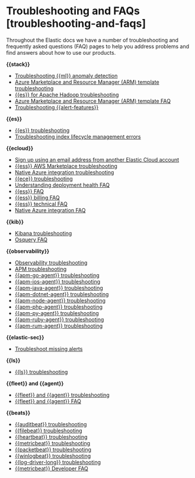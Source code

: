 # Troubleshooting and FAQs [troubleshooting-and-faqs]

Throughout the Elastic docs we have a number of troubleshooting and frequently asked questions (FAQ) pages to help you address problems and find answers about how to use our products.

**{{stack}}**

* [Troubleshooting {{ml}} anomaly detection](../../../explore-analyze/machine-learning/anomaly-detection/ml-ad-troubleshooting.md)
* [Azure Marketplace and Resource Manager (ARM) template troubleshooting](https://www.elastic.co/guide/en/elastic-stack-deploy/current/azure-arm-template-troubleshooting.html)
* [{{es}} for Apache Hadoop troubleshooting](../../../troubleshoot/elasticsearch/elasticsearch-hadoop/elasticsearch-for-apache-hadoop.md)
* [Azure Marketplace and Resource Manager (ARM) template FAQ](https://www.elastic.co/guide/en/elastic-stack-deploy/current/azure-marketplace-faq.html)
* [Troubleshooting {{alert-features}}](../../../troubleshoot/kibana/alerts.md)

**{{es}}**

* [{{es}} troubleshooting](../../../troubleshoot/elasticsearch/elasticsearch.md)
* [Troubleshooting index lifecycle management errors](../../../troubleshoot/elasticsearch/index-lifecycle-management-errors.md)

**{{ecloud}}**

* [Sign up using an email address from another Elastic Cloud account](../../../deploy-manage/deploy/elastic-cloud/create-an-organization.md)
* [{{ess}} AWS Marketplace troubleshooting](../../../deploy-manage/deploy/elastic-cloud/aws-marketplace.md#ec-billing-aws-troubleshooting)
* [Native Azure integration troubleshooting](../../../deploy-manage/deploy/elastic-cloud/azure-native-isv-service.md#ec-azure-integration-troubleshooting)
* [{{ece}} troubleshooting](/troubleshoot/deployments/cloud-enterprise/cloud-enterprise.md)
* [Understanding deployment health FAQ](../../../deploy-manage/monitor/stack-monitoring.md#ec-health-best-practices)
* [{{ess}} FAQ](../../../deploy-manage/deploy/elastic-cloud/cloud-hosted.md)
* [{{ess}} billing FAQ](../../../deploy-manage/cloud-organization/billing/billing-faq.md)
* [{{ess}} technical FAQ](../../../deploy-manage/index.md)
* [Native Azure integration FAQ](../../../deploy-manage/deploy/elastic-cloud/azure-native-isv-service.md)

**{{kib}}**

* [Kibana troubleshooting](../../../troubleshoot/kibana.md)
* [Osquery FAQ](../../../solutions/security/investigate/osquery-faq.md)

**{{observability}}**

* [Observability troubleshooting](../../../troubleshoot/observability.md)
* [APM troubleshooting](/troubleshoot/observability/apm.md)
* [{{apm-go-agent}} troubleshooting](../../../troubleshoot/observability/apm-agent-go/apm-go-agent.md)
* [{{apm-ios-agent}} troubleshooting](../../../troubleshoot/observability/apm-agent-swift/apm-ios-agent.md)
* [{{apm-java-agent}} troubleshooting](../../../troubleshoot/observability/apm-agent-java/apm-java-agent.md)
* [{{apm-dotnet-agent}} troubleshooting](../../../troubleshoot/observability/apm-agent-dotnet/apm-net-agent.md)
* [{{apm-node-agent}} troubleshooting](../../../troubleshoot/observability/apm-agent-nodejs/apm-nodejs-agent.md)
* [{{apm-php-agent}} troubleshooting](../../../troubleshoot/observability/apm-agent-php/apm-php-agent.md)
* [{{apm-py-agent}} troubleshooting](../../../troubleshoot/observability/apm-agent-python/apm-python-agent.md)
* [{{apm-ruby-agent}} troubleshooting](../../../troubleshoot/observability/apm-agent-ruby/apm-ruby-agent.md)
* [{{apm-rum-agent}} troubleshooting](../../../troubleshoot/observability/apm-agent-rum-js/apm-real-user-monitoring-javascript-agent.md)

**{{elastic-sec}}**

* [Troubleshoot missing alerts](../../../troubleshoot/security/detection-rules.md#troubleshoot-signals)

**{{ls}}**

* [{{ls}} troubleshooting](../../../troubleshoot/ingest/logstash.md)

**{{fleet}} and {{agent}}**

* [{{fleet}} and {{agent}} troubleshooting](../../../troubleshoot/ingest/fleet/fleet-elastic-agent.md)
* [{{fleet}} and {{agent}} FAQ](../../../troubleshoot/ingest/fleet/frequently-asked-questions.md)

**{{beats}}**

* [{{auditbeat}} troubleshooting](asciidocalypse://docs/beats/docs/reference/ingestion-tools/beats-auditbeat/troubleshooting.md)
* [{{filebeat}} troubleshooting](asciidocalypse://docs/beats/docs/reference/ingestion-tools/beats-filebeat/troubleshooting.md)
* [{{heartbeat}} troubleshooting](asciidocalypse://docs/beats/docs/reference/ingestion-tools/beats-heartbeat/troubleshooting.md)
* [{{metricbeat}} troubleshooting](asciidocalypse://docs/beats/docs/reference/ingestion-tools/beats-metricbeat/troubleshooting.md)
* [{{packetbeat}} troubleshooting](asciidocalypse://docs/beats/docs/reference/ingestion-tools/beats-packetbeat/troubleshooting.md)
* [{{winlogbeat}} troubleshooting](asciidocalypse://docs/beats/docs/reference/ingestion-tools/beats-winlogbeat/troubleshooting.md)
* [{{log-driver-long}} troubleshooting](../../../troubleshoot/ingest/beats-loggingplugin/elastic-logging-plugin-for-docker.md)
* [{{metricbeat}} Developer FAQ](asciidocalypse://docs/beats/docs/extend/contribute-to-beats/dev-faq.md)
